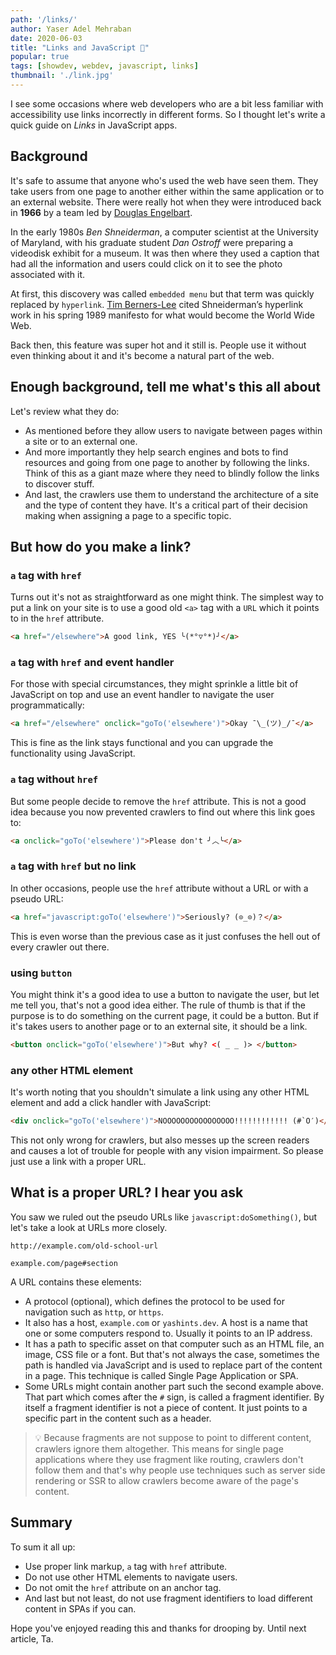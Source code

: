 ```yaml
---
path: '/links/'
author: Yaser Adel Mehraban
date: 2020-06-03
title: "Links and JavaScript 🔗"
popular: true
tags: [showdev, webdev, javascript, links]
thumbnail: './link.jpg'
---
```


I see some occasions where web developers who are a bit less familiar with accessibility use links incorrectly in different forms. So I thought let's write a quick guide on _Links_ in JavaScript apps.

<!--more-->

## Background

It's safe to assume that anyone who's used the web have seen them. They take users from one page to another either within the same application or to an external website. There were really hot when they were introduced back in **1966** by a team led by [Douglas Engelbart](https://en.wikipedia.org/wiki/Douglas_Engelbart). 

In the early 1980s _Ben Shneiderman_, a computer scientist at the University of Maryland, with his graduate student _Dan Ostroff_ were preparing a videodisk exhibit for a museum. It was then where they used a caption that had all the information and users could click on it to see the photo associated with it.

At first, this discovery was called `embedded menu` but that term was quickly replaced by `hyperlink`. [Tim Berners-Lee](https://en.wikipedia.org/wiki/Tim_Berners-Lee) cited Shneiderman’s hyperlink work in his spring 1989 manifesto for what would become the World Wide Web.

Back then, this feature was super hot and it still is. People use it without even thinking about it and it's become a natural part of the web.

## Enough background, tell me what's this all about

Let's review what they do:

* As mentioned before they allow users to navigate between pages within a site or to an external one.
* And more importantly they help search engines and bots to find resources and going from one page to another by following the links. Think of this as a giant maze where they need to blindly follow the links to discover stuff.
* And last, the crawlers use them to understand the architecture of a site and the type of content they have. It's a critical part of their decision making when assigning a page to a specific topic.

## But how do you make a link?

### `a` tag with `href`

Turns out it's not as straightforward as one might think. The simplest way to put a link on your site is to use a good old `<a>` tag with a `URL` which it points to in the `href` attribute.

```html
<a href="/elsewhere">A good link, YES ╰(*°▽°*)╯</a>
```

### `a` tag with `href` and event handler

For those with special circumstances, they might sprinkle a little bit of JavaScript on top and use an event handler to navigate the user programmatically:

```html
<a href="/elsewhere" onclick="goTo('elsewhere')">Okay ¯\_(ツ)_/¯</a>
```

This is fine as the link stays functional and you can upgrade the functionality using JavaScript. 

### `a` tag without `href`

But some people decide to remove the `href` attribute. This is not a good idea because you now prevented crawlers to find out where this link goes to:

```html
<a onclick="goTo('elsewhere')">Please don't ╯︿╰</a>
```

### `a` tag with `href` but no link

In other occasions, people use the `href` attribute without a URL or with a pseudo URL:

```html
<a href="javascript:goTo('elsewhere')">Seriously? (⊙_⊙)？</a>
```

This is even worse than the previous case as it just confuses the hell out of every crawler out there.

### using `button`

You might think it's a good idea to use a button to navigate the user, but let me tell you, that's not a good idea either. The rule of thumb is that if the purpose is to do something on the current page, it could be a button. But if it's takes users to another page or to an external site, it should be a link.

```html
<button onclick="goTo('elsewhere')">But why? <( _ _ )> </button>
```

### any other HTML element

It's worth noting that you shouldn't simulate a link using any other HTML element and add a click handler with JavaScript:

```html
<div onclick="goTo('elsewhere')">NOOOOOOOOOOOOOOOO!!!!!!!!!!!! (#`O′)</div>
```

This not only wrong for crawlers, but also messes up the screen readers and causes a lot of trouble for people with any vision impairment. So please just use a link with a proper URL.

## What is a proper URL? I hear you ask

You saw we ruled out the pseudo URLs like `javascript:doSomething()`, but let's take a look at URLs more closely. 

```text
http://example.com/old-school-url

example.com/page#section
```

A URL contains these elements:

* A protocol (optional), which defines the protocol to be used for navigation such as `http`, or `https`.
* It also has a host, `example.com` or `yashints.dev`. A host is a name that one or some computers respond to. Usually it points to an IP address.
* It has a path to specific asset on that computer such as an HTML file, an image, CSS file or a font. But that's not always the case, sometimes the path is handled via JavaScript and is used to replace part of the content in a page. This technique is called Single Page Application or SPA.
* Some URLs might contain another part such the second example above. That part which comes after the `#` sign, is called a fragment identifier. By itself a fragment identifier is not a piece of content. It just points to a specific part in the content such as a header.

> 💡 Because fragments are not suppose to point to different content, crawlers ignore them altogether. This means for single page applications where they use fragment like routing, crawlers don't follow them and that's why people use techniques such as server side rendering or SSR to allow crawlers become aware of the page's content.

## Summary

To sum it all up:

* Use proper link markup, `a` tag with `href` attribute.
* Do not use other HTML elements to navigate users.
* Do not omit the `href` attribute on an anchor tag.
* And last but not least, do not use fragment identifiers to load different content in SPAs if you can.

Hope you've enjoyed reading this and thanks for drooping by. Until next article, Ta.